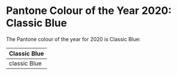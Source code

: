# Pantone Colour of the Year 2020: Classic Blue

The Pantone colour of the year for 2020 is Classic Blue:

| Classic Blue |
| :--- |
| classic Blue |

